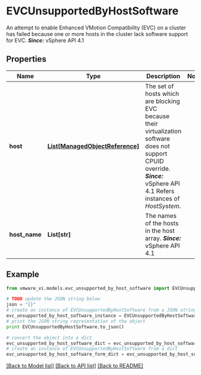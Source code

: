 # EVCUnsupportedByHostSoftware

An attempt to enable Enhanced VMotion Compatibility (EVC) on a cluster has failed because one or more hosts in the cluster lack software support for EVC.  ***Since:*** vSphere API 4.1 

## Properties
Name | Type | Description | Notes
------------ | ------------- | ------------- | -------------
**host** | [**List[ManagedObjectReference]**](ManagedObjectReference.md) | The set of hosts which are blocking EVC because their virtualization software does not support CPUID override.  ***Since:*** vSphere API 4.1  Refers instances of *HostSystem*.  | 
**host_name** | **List[str]** | The names of the hosts in the host array.  ***Since:*** vSphere API 4.1  | 

## Example

```python
from vmware_vi.models.evc_unsupported_by_host_software import EVCUnsupportedByHostSoftware

# TODO update the JSON string below
json = "{}"
# create an instance of EVCUnsupportedByHostSoftware from a JSON string
evc_unsupported_by_host_software_instance = EVCUnsupportedByHostSoftware.from_json(json)
# print the JSON string representation of the object
print EVCUnsupportedByHostSoftware.to_json()

# convert the object into a dict
evc_unsupported_by_host_software_dict = evc_unsupported_by_host_software_instance.to_dict()
# create an instance of EVCUnsupportedByHostSoftware from a dict
evc_unsupported_by_host_software_form_dict = evc_unsupported_by_host_software.from_dict(evc_unsupported_by_host_software_dict)
```
[[Back to Model list]](../README.md#documentation-for-models) [[Back to API list]](../README.md#documentation-for-api-endpoints) [[Back to README]](../README.md)


